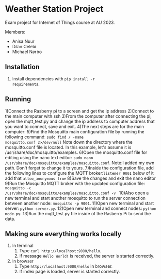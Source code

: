 # Weather Station Project

Exam project for Internet of Things course at AU 2023.

Members:
- Anisa Nuur
- Dilan Celebi
- Michael Nørbo

## Installation
1) Install dependencies with <code>pip install -r requirements</code>.

## Running 
1)Connect the Rasberry pi to a screen and get the ip address
2)Connect to the main computer with ssh
3)From the computer after connecting the pi, open the mqtt_test.py and change the ip address to computer address that you want to connect, save and exit.
4)The next steps are for the main computer:
5)Find the Mosquitto main configuration file by running the following command: <code>sudo find / -name mosquitto.conf 2>/dev/null</code> Note down the directory where the mosquitto.conf file is located. In this example, let's assume it is /usr/share/doc/mosquitto/examples.
6)Open the mosquitto.conf file for editing using the nano text editor: <code>sudo nano /usr/share/doc/mosquitto/examples/mosquitto.conf</code>. Note:I added my own path. Don't forget to change it to yours.
7)Inside the configuration file, add the following lines to configure the MQTT broker:<code>listener 9001</code> below of it add that <code>allow_anonymous true</code>
8)Save the changes and exit the nano editor
9)Run the Mosquitto MQTT broker with the updated configuration file: <code>mosquitto -c /usr/share/doc/mosquitto/examples/mosquitto.conf -v </code>
10)Also open a new terminal and start another mosquitto to run the server connection between another node: <code>mosquitto -p 9001</code>.
11)Open new terminal and start server: <code>python server.py</code>.
12)Open new terminal and connect nodes: <code>python node.py</code>.
13)Run the mqtt_test.py file inside of the Rasberry Pi to send the data.

## Making sure everything works locally
1) In terminal
   1) Type <code>curl http://localhost:9000/hello</code>.
   2) If message <code>Hello World!</code> is received, the server is started correctly.
2) In browser
   1) Type <code>http://localhost:9000/hello</code> in browser.
   2) If index page is loaded, server is started correctly.